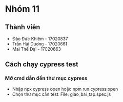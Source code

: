 # Nhóm 11
## Thành viên
* Đào Đức Khiêm - 17020837
* Trần Hải Dương - 17020661
* Mai Thế Đại - 17020663

## Cách chạy cypress test 
  ### Mở cmd dẫn đến thư mục cypress
  * Nhập npx cypress open hoặc npm run cypress:open
  * Chọn thư mục cần test: File: giao_bai_tap.spec.js
  
